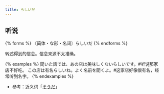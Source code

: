 ```yaml
---
title: らしいだ
---
```


## 听说

{% forms %}
〔简体・な形・名词〕らしいだ
{% endforms %}

转述得到的信息。信息来源不太准确。

{% examples %}
聞いた話では、あの店は美味しくないらしいです。#听说那家店不好吃。
この店は有名らしいね。よく名前を聞くよ。#这家店好像很有名，经常听到名字。
{% endexamples %}

- 参考：近义词「[そうだ](../souda)」
